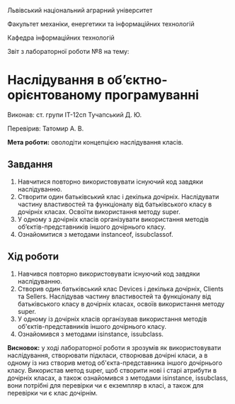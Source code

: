 Львівський національний аграрний університет

Факультет механіки, енергетики та інформаційних технологій

Кафедра інформаційних технологій

Звіт з лабораторної роботи №8
на тему: 

# Наслідування в об’єктно-орієнтованому програмуванні

Виконав: ст. групи ІТ-12сп Тучапський Д. Ю.

Перевірив: Татомир А. В.

**Мета роботи:** оволодіти концепцією наслідування класів.

## Завдання
1. Навчитися повторно використовувати існуючий код завдяки наслідуванню. 
2. Створити один батьківський клас і декілька дочірніх. Наслідувати частину властивостей та функціоналу від батьківського класу в дочірніх класах. Освоїти використання методу ​super​. 
3. У одному з дочірніх класів організувати використання методів об’єктів-представників іншого дочірнього класу. 
4. Ознайомитися з методами ​instanceof, issubclassof.

## Хід роботи
1. Навчився повторно використовувати існуючий код завдяки наслідуванню.
2. Створив один батьківський клас Devices і декілька дочірніх, Clients та Sellers. Наслідував частину властивостей та функціоналу від батьківського класу в дочірніх класах, освоїв використання методу super.
3. У одному із дочірніх класів організував використання методів об'єктів-представників іншого дочірнього класу.
4. Ознайомився з методами isinstance, issubclass.

**Висновок:** у ході лабораторної роботи я зрозумів як використовувати наслідування, створювати підкласи, створював дочірні класи, а в одному із низ створив метод об'єкта-представника іншого дочірнього класу. Використав метод super, щоб створити нові і старі атрибути в дочірніх класах, а також ознайомився з методами isinstance, issubclass, вони потрібні для перевірки чи є екземпляр в класі, а також для перевірки чи є клас дочірнім. 
